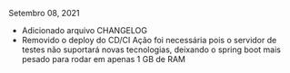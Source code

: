 Setembro 08, 2021
- Adicionado arquivo CHANGELOG
- Removido o deploy do CD/CI
Ação foi necessária pois o servidor de testes não suportará novas tecnologias, deixando o spring boot mais pesado para rodar em apenas 1 GB de RAM
